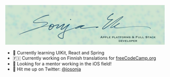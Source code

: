 ![Header](https://github.com/iosonja/iosonja/blob/main/ghheader.png "Header")

- 🌱 Currently learning UIKit, React and Spring
- 🇫🇮 Currently working on Finnish translations for [freeCodeCamp.org](https://www.freecodecamp.org)
- 👣 Looking for a mentor working in the iOS field! 
- 🐥 Hit me up on Twitter: [@iosonja](https://twitter.com/iosonja)

<!--
**iosonja/iosonja** is a ✨ _special_ ✨ repository because its `README.md` (this file) appears on your GitHub profile.

Here are some ideas to get you started:

- 🔭 I’m currently working on ...
- 👯 I’m looking to collaborate on ...
- 🤔 I’m looking for help with ...
- 💬 Ask me about ...

- 😄 Pronouns: ...
- ⚡ Fun fact: ...
-->
